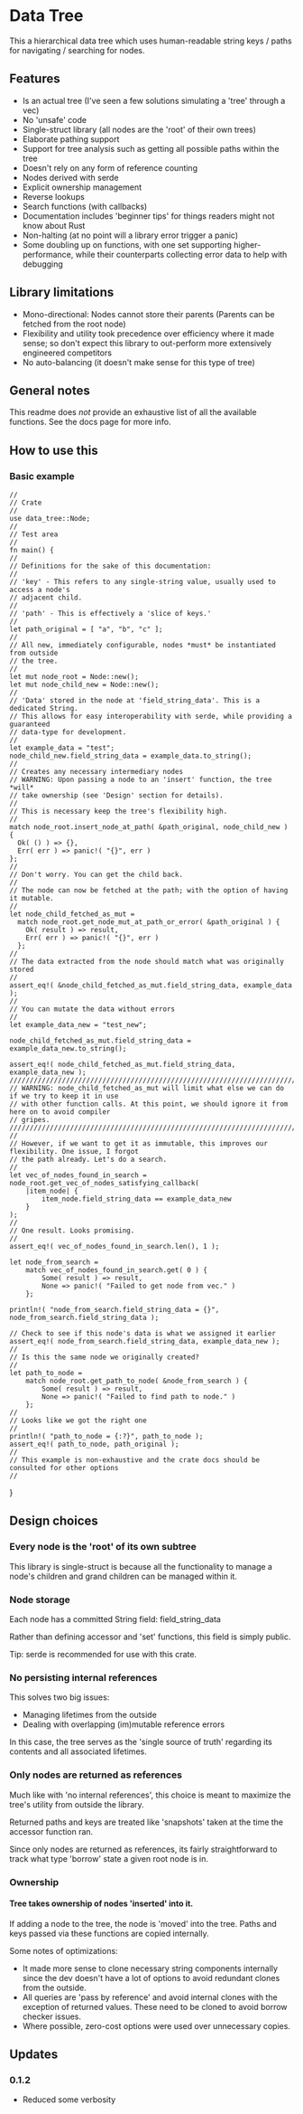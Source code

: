 # Data Tree

This a hierarchical data tree which uses human-readable string keys / paths for
navigating / searching for nodes.

## Features

- Is an actual tree (I've seen a few solutions simulating a 'tree' through a vec)
- No 'unsafe' code
- Single-struct library (all nodes are the 'root' of their own trees)
- Elaborate pathing support
- Support for tree analysis such as getting all possible paths within the tree
- Doesn't rely on any form of reference counting
- Nodes derived with serde
- Explicit ownership management
- Reverse lookups
- Search functions (with callbacks)
- Documentation includes 'beginner tips' for things readers might not know about Rust
- Non-halting (at no point will a library error trigger a panic)
- Some doubling up on functions, with one set supporting higher-performance, while their 
counterparts collecting error data to help with debugging

## Library limitations

- Mono-directional: Nodes cannot store their parents (Parents can be fetched from the root node)
- Flexibility and utility took precedence over efficiency where it made sense; so don't
  expect this library to out-perform more extensively engineered competitors
- No auto-balancing (it doesn't make sense for this type of tree)

## General notes

This readme does *not* provide an exhaustive list of all the available functions. See the
docs page for more info.

## How to use this

### Basic example
    //
    // Crate
    //
    use data_tree::Node;
    //
    // Test area
    //
    fn main() {
    //
    // Definitions for the sake of this documentation:
    //
    // 'key' - This refers to any single-string value, usually used to access a node's
    // adjacent child.
    //
    // 'path' - This is effectively a 'slice of keys.'
    //
    let path_original = [ "a", "b", "c" ];
    //
    // All new, immediately configurable, nodes *must* be instantiated from outside
    // the tree.
    //
    let mut node_root = Node::new();
    let mut node_child_new = Node::new();
    //
    // 'Data' stored in the node at 'field_string_data'. This is a dedicated String.
    // This allows for easy interoperability with serde, while providing a guaranteed
    // data-type for development.
    //
    let example_data = "test";
    node_child_new.field_string_data = example_data.to_string();
    //
    // Creates any necessary intermediary nodes
    // WARNING: Upon passing a node to an 'insert' function, the tree *will*
    // take ownership (see 'Design' section for details).
    //
    // This is necessary keep the tree's flexibility high.
    //
    match node_root.insert_node_at_path( &path_original, node_child_new ) {
      Ok( () ) => {},
      Err( err ) => panic!( "{}", err )
    };
    //
    // Don't worry. You can get the child back.
    //
    // The node can now be fetched at the path; with the option of having it mutable.
    //
    let node_child_fetched_as_mut =
      match node_root.get_node_mut_at_path_or_error( &path_original ) {
        Ok( result ) => result,
        Err( err ) => panic!( "{}", err )
      };
    //
    // The data extracted from the node should match what was originally stored
    //
    assert_eq!( &node_child_fetched_as_mut.field_string_data, example_data );
    //
    // You can mutate the data without errors
    //
    let example_data_new = "test_new";

    node_child_fetched_as_mut.field_string_data = example_data_new.to_string();

    assert_eq!( node_child_fetched_as_mut.field_string_data, example_data_new );
    //////////////////////////////////////////////////////////////////////////////////////////////////
    // WARNING: node_child_fetched_as_mut will limit what else we can do if we try to keep it in use
    // with other function calls. At this point, we should ignore it from here on to avoid compiler
    // gripes.
    //////////////////////////////////////////////////////////////////////////////////////////////////
    //
    // However, if we want to get it as immutable, this improves our flexibility. One issue, I forgot
    // the path already. Let's do a search.
    //
    let vec_of_nodes_found_in_search = node_root.get_vec_of_nodes_satisfying_callback(
        |item_node| {
            item_node.field_string_data == example_data_new
        }
    );
    //
    // One result. Looks promising.
    //
    assert_eq!( vec_of_nodes_found_in_search.len(), 1 );

    let node_from_search =
        match vec_of_nodes_found_in_search.get( 0 ) {
            Some( result ) => result,
            None => panic!( "Failed to get node from vec." )
        };

    println!( "node_from_search.field_string_data = {}", node_from_search.field_string_data );

    // Check to see if this node's data is what we assigned it earlier
    assert_eq!( node_from_search.field_string_data, example_data_new );
    //
    // Is this the same node we originally created?
    //
    let path_to_node =
        match node_root.get_path_to_node( &node_from_search ) {
            Some( result ) => result,
            None => panic!( "Failed to find path to node." )
        };
    //
    // Looks like we got the right one
    //
    println!( "path_to_node = {:?}", path_to_node );
    assert_eq!( path_to_node, path_original );
    //
    // This example is non-exhaustive and the crate docs should be consulted for other options
    //
}

## Design choices

### Every node is the 'root' of its own subtree

This library is single-struct is because all the functionality to manage a node's children
and grand children can be managed within it.

### Node storage

Each node has a committed String field: field_string_data

Rather than defining accessor and 'set' functions, this field is simply public.

Tip: serde is recommended for use with this crate.

### No persisting internal references

This solves two big issues:
- Managing lifetimes from the outside
- Dealing with overlapping (im)mutable reference errors

In this case, the tree serves as the 'single source of truth' regarding its contents
and all associated lifetimes.

### Only nodes are returned as references

Much like with 'no internal references', this choice is meant to maximize the tree's
utility from outside the library.

Returned paths and keys are treated like 'snapshots' taken at the time the accessor function
ran.

Since only nodes are returned as references, its fairly straightforward to track what type 
'borrow' state a given root node is in.

### Ownership

#### Tree takes ownership of nodes 'inserted' into it.

If adding a node to the tree, the node is 'moved' into the tree. Paths and keys
passed via these functions are copied internally.

Some notes of optimizations:
- It made more sense to clone necessary string components internally since the dev
doesn't have a lot of options to avoid redundant clones from the outside.
- All queries are 'pass by reference' and avoid internal clones with the exception
of returned values. These need to be cloned to avoid borrow checker issues.
- Where possible, zero-cost options were used over unnecessary copies.

## Updates

### 0.1.2

- Reduced some verbosity 
